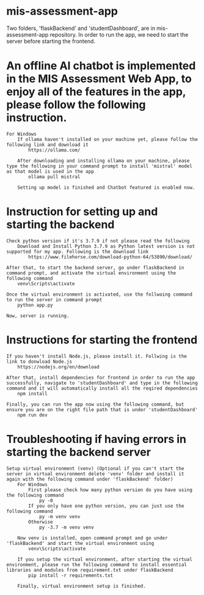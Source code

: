 # mis-assessment-app
Two folders, 'flaskBackend' and 'studentDashboard', are in mis-assessment-app repository.
In order to run the app, we need to start the server before starting the frontend.

# An offline AI chatbot is implemented in the MIS Assessment Web App, to enjoy all of the features in the app, please follow the following instruction.
    For Windows
        If ollama haven't installed on your machine yet, please follow the following link and download it
            https://ollama.com/

        After downloading and installing ollama on your machine, please type the following in your command prompt to install 'mistral' model as that model is used in the app
            ollama pull mistral
        
        Setting up model is finished and Chatbot featured is enabled now.

# Instruction for setting up and starting the backend
    Check python version if it's 3.7.9 if not please read the following
        Download and Install Python 3.7.9 as Python latest version is not supported for my app. Following is the download link
            https://www.filehorse.com/download-python-64/53890/download/

    After that, to start the backend server, go under flaskBackend in command prompt, and activate the virtual environment using the following command
        venv\Scripts\activate
    
    Once the virtual environment is activated, use the follwoing command to run the server in command prompt
        python app.py

    Now, server is running.


# Instructions for starting the frontend 
    If you haven't install Node.js, please install it. Follwing is the link to donwload Node.js
        https://nodejs.org/en/download

    After that, install dependencies for frontend in order to run the app successfully, navigate to 'studentDashboard' and type in the following command and it will automatically install all the reqired dependencies
        npm install

    Finally, you can run the app now using the following command, but ensure you are on the right file path that is under 'studentDashboard'
        npm run dev


# Troubleshooting if having errors in starting the backend server
    Setup virtual environment (venv) (Optional if you can't start the server in virtual environment delete 'venv' folder and install it again with the following command under 'flaskBackend' folder)
        For Windows
            First please check how many python version do you have using the following command
                py -0
            If you only have one python version, you can just use the following command
                py -m venv venv
            Otherwise
                py -3.7 -m venv venv

        Now venv is installed, open command prompt and go under 'flaskBackend' and start the virtual environment using
            venv\Scripts\activate

        If you setup the virtual environment, after starting the virtual environment, please run the following command to install essential libraries and modules from requirement.txt under flaskBackend
            pip install -r requirements.txt

        Finally, virtual environment setup is finished.